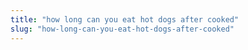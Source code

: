 ```yaml
---
title: "how long can you eat hot dogs after cooked"
slug: "how-long-can-you-eat-hot-dogs-after-cooked"
---
```


